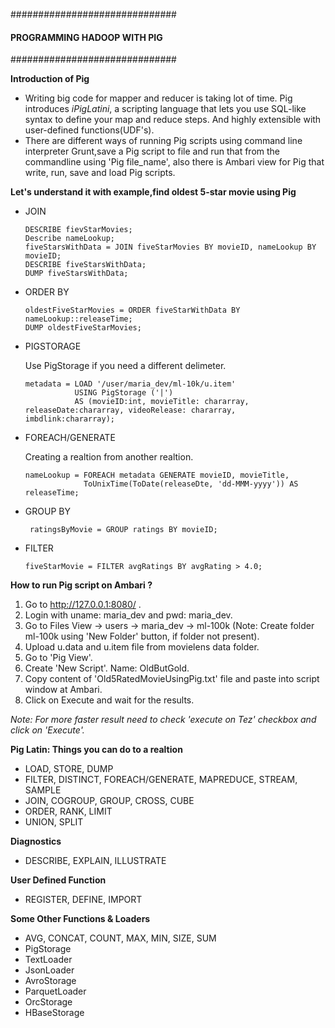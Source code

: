 ##############################
#### PROGRAMMING HADOOP WITH PIG
##############################

**Introduction of Pig**

- Writing big code for mapper and reducer is taking lot of time. Pig introduces _iPigLatini_, a scripting language that lets you use SQL-like syntax to define your map and reduce steps. And highly extensible with user-defined functions(UDF's).
- There are different ways of running Pig scripts using command line interpreter Grunt,save a Pig script to file and run that from the commandline using 'Pig file_name', also there is Ambari view for Pig that write, run, save and load Pig scripts.

**Let's understand it with example,find oldest 5-star movie using Pig**

- JOIN

      DESCRIBE fievStarMovies;
      Describe nameLookup;
      fiveStarsWithData = JOIN fiveStarMovies BY movieID, nameLookup BY movieID;
      DESCRIBE fiveStarsWithData;
      DUMP fiveStarsWithData;

- ORDER BY

      oldestFiveStarMovies = ORDER fiveStarWithData BY nameLookup::releaseTime;
      DUMP oldestFiveStarMovies;
      
 - PIGSTORAGE
      
      Use PigStorage if you need a different delimeter.
      
       metadata = LOAD '/user/maria_dev/ml-10k/u.item'
                  USING PigStorage ('|') 
                  AS (movieID:int, movieTitle: chararray, releaseDate:chararray, videoRelease: chararray, imbdlink:chararray);
          
 - FOREACH/GENERATE
     
     Creating a realtion from another realtion.
      
       nameLookup = FOREACH metadata GENERATE movieID, movieTitle,
                    ToUnixTime(ToDate(releaseDte, 'dd-MMM-yyyy')) AS releaseTime;
                    
 - GROUP BY
          
        ratingsByMovie = GROUP ratings BY movieID;
        
 - FILTER
 
       fiveStarMovie = FILTER avgRatings BY avgRating > 4.0;
                  
      
**How to run Pig script on Ambari ?**
1. Go to http://127.0.0.1:8080/ .
2. Login with uname: maria_dev and pwd: maria_dev.
3. Go to Files View -> users -> maria_dev -> ml-100k (Note: Create folder ml-100k using 'New Folder' button, if folder not present).
4. Upload u.data and u.item file from movielens data folder.
5. Go to 'Pig View'.
6. Create 'New Script'. Name: OldButGold.
7. Copy content of 'Old5RatedMovieUsingPig.txt' file and paste into script window at Ambari.
8. Click on Execute and wait for the results.

_Note: For more faster result need to check 'execute on Tez' checkbox and click on 'Execute'._

**Pig Latin: Things you can do to a realtion**
- LOAD, STORE, DUMP
- FILTER, DISTINCT, FOREACH/GENERATE, MAPREDUCE, STREAM, SAMPLE
- JOIN, COGROUP, GROUP, CROSS, CUBE
- ORDER, RANK, LIMIT
- UNION, SPLIT

**Diagnostics**
- DESCRIBE, EXPLAIN, ILLUSTRATE

**User Defined Function**
- REGISTER, DEFINE, IMPORT

**Some Other Functions & Loaders**
- AVG, CONCAT, COUNT, MAX, MIN, SIZE, SUM
- PigStorage
- TextLoader
- JsonLoader
- AvroStorage
- ParquetLoader
- OrcStorage
- HBaseStorage

